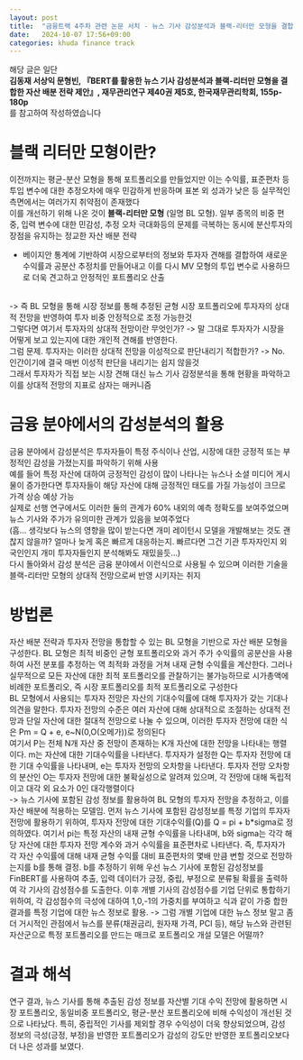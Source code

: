 ```yaml
---
layout: post
title:  "금융트랙 4주차 관련 논문 서치 - 뉴스 기사 감성분석과 블랙-리터만 모형을 결합한 자산 배분 전략 제안"
date:   2024-10-07 17:56+09:00
categories: khuda finance track
---
```


해당 글은 일단<br>
**김동재 서상익 문형빈, 『BERT를 활용한 뉴스 기사 감성분석과 블랙-리터만 모형을 결합한 자산 배분 전략 제안』, 재무관리연구 제40권 제5호, 한국재무관리학회, 155p-180p** <br>
를 참고하여 작성하였습니다

# 블랙 리터만 모형이란?
이전까지는 평균-분산 모형을 통해 포트폴리오를 만들었지만 이는 수익률, 표준편차 등 투입 변수에 대한 추정오차에 매우 민감하게 반응하며 표본 외 성과가 낮은 등 실무적인 측면에서는 여러가지 취약점이 존재했다<br>
이를 개선하기 위해 나온 것이 **블랙-리터만 모형** (일명 BL 모형). 일부 종목의 비중 편중, 입력 변수에 대한 민감성, 추정 오차 극대화등의 문제를 극복하는 동시에 분산투자의 장점을 유지하는 정교한 자산 배분 전략

* 베이지안 통계에 기반하여 시장으로부터의 정보와 투자자 견해를 결합하여 새로운 수익률과 공분산 추정치를 만들어내고 이를 다시 MV 모형의 투입 변수로 사용하므로 더욱 견고하고 안정적인 포트폴리오 산출
<br>
-> 즉 BL 모형을 통해 시장 정보를 통해 추정된 균형 시장 포트폴리오에 투자자의 상대적 전망을 반영하여 투자 비중 안정적으로 조정 가능한것

<br>
그렇다면 여기서 투자자의 상대적 전망이란 무엇인가? -> 말 그대로 투자자가 시장을 어떻게 보고 있는지에 대한 개인적 견해를 반영한다.
<br>
그럼 문제. 투자자는 이러한 상대적 전망을 이성적으로 판단내리기 적합한가? -> No. 인간이기에 결국 매번 이성적 판단을 내리기는 쉽지 않을것
<br>
그래서 투자자가 직접 보는 시장 견해 대신 뉴스 기사 감정분석을 통해 현황을 파악하고 이를 상대적 전망의 지표로 삼자는 매커니즘


# 금융 분야에서의 감성분석의 활용
금융 분야에서 감성분석은 투자자들이 특정 주식이나 산업, 시장에 대한 긍정적 또는 부정적인 감성을 가졌는지를 파악하기 위해 사용
<br>
예를 들어 특정 자산에 대하여 긍정적인 감성이 많이 나타나는 뉴스나 소셜 미디어 게시물이 증가한다면 투자자들이 해당 자산에 대해 긍정적인 태도를 가질 가능성이 크므로 가격 상승 예상 가능
<br>
실제로 선행 연구에서도 이러한 둘의 관계가 60% 내외의 예측 정확도를 보여주었으며 뉴스 기사와 주가가 유의미한 관계가 있음을 보여주었다
<br>
(흠... 생각보다 뉴스의 영향을 많이 받는다면 개미 레이턴시 모델을 개발해보는 것도 괜찮지 않을까? 얼마나 늦게 혹은 빠르게 대응하는지. 빠르다면 그건 기관 투자자인지 외국인인지 개미 투자자들인지 분석해봐도 재밌을듯...)
<br>
다시 돌아와서 감성 분석은 금융 분야에서 이런식으로 사용될 수 있으며 이러한 기술을 블랙-리터만 모형의 상대적 전망으로써 반영 시키자는 취지

# 방법론
 자산 배분 전략과 투자자 전망을 통합할 수 있는 BL 모형을 기반으로 자산 배분 모형을 구성한다. BL 모형은 최적 비중인 균형 포트폴리오와 과거 주가 수익률의 공분산을 사용하여 사전 분포를 추정하는 역 최적화 과정을 거쳐 내재 균형 수익률을 계산한다. 그러나 실무적으로 모든 자산에 대한 최적 포트폴리오를 관찰하기는 불가능하므로 시가총액에 비례한 포트폴리오, 즉 시장 포트폴리오를 최적 포트폴리오로 구성한다
<br>
 BL 모형에서 사용되는 투자자 전망은 자산의 기대수익률에 대해 투자자가 갖는 기대나 의견을 말한다. 투자자 전망의 수준은 여러 자산에 대해 상대적으로 조절하는 상대적 전망과 단일 자산에 대한 절대적 전망으로 나눌 수 있으며, 이러한 투자자 전망에 대한 식은 Pm = Q + e, e~N(0,O(오메가))로 정의된다
<br>
 여기서 P는 전체 N개 자산 중 전망이 존재하는 K개 자산에 대한 전망을 나타내는 행렬이다. m는 자산에 대한 기대수익률을 나타낸다. 투자자가 설정한 Q는 투자자 전망에 대한 기대 수익률을 나타내며, e는 투자자 전망의 오차항을 나타낸다. 투자자 전망 오차항의 분산인 O는 투자자 전망에 대한 불확실성으로 알려져 있으며, 각 전망에 대해 독립적이고 대각 외 요소가 0인 대각행렬이다
 <br>
 -> 뉴스 기사에 포함된 감성 정보를 활용하여 BL 모형의 투자자 전망을 추정하고, 이를 자산 배분에 적용하는 모델임. 먼저 뉴스 기사에 포함된 감성정보를 특정 기업의 투자자 전망에 활용하기 위하여, 투자자 전망에 대한 기대수익률(Q)를 Q = pi + b*sigma로 정의하였다. 여기서 pi는 특정 자산의 내재 균형 수익률을 나타내며, b와 sigma는 각각 해당 자산에 대한 투자자 전망 계수와 과거 수익률을 표준편차로 나타낸다. 즉, 투자자가 각 자산 수익률에 대해 내재 균형 수익률 대비 표준편차의 몇배 만큼 변할 것으로 전망하는지를 b를 통해 결정. b를 추정하기 위해 우선 뉴스 기사에 포함된 감성정보를 FinBERT를 사용하여 추출, 입력 데이터가 긍정, 중립, 부정으로 분류될 확률을 출력하여 각 기사의 감성점수를 도출한다. 이후 개별 기사의 감성점수를 기업 단위로 통합하기 위하여, 각 감성점수의 극성에 대하여 1,0,-1의 가중치를 부여하고 식과 같이 가중 합한 결과를 특정 기업에 대한 뉴스 정보로 활용.
 -> 그럼 개별 기업에 대한 뉴스 정보 말고 좀 더 거시적인 관점에서 뉴스를 분류(채권금리, 원자재 가격, PCI 등), 해당 뉴스와 관련된 자산군으로 특정 포트폴리오를 만드는 매크로 포트폴리오 개설 모델은 어떨까?


# 결과 해석 
연구 결과, 뉴스 기사를 통해 추출된 감성 정보를 자산별 기대 수익 전망에 활용하면 시장 포트폴리오, 동일비중 포트폴리오, 평균-분산 포트폴리오에 비해 수익성이 개선된 것으로 나타났다. 특히, 중립적인 기사를 제외할 경우 수익성이 더욱 향상되었으며, 감성 정보의 극성(긍정, 부정)을 반영한 포트폴리오가 감성의 강도만 반영한 포트폴리오보다 더 나은 성과를 보였다.







